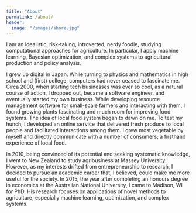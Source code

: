 ```yaml
---
title: "About"
permalink: /about/
header:
  image: "/images/shore.jpg"
---
```


I am an idealistic, risk-taking, introverted, nerdy foodie, studying computational approaches for agriculture. In particular, I apply machine learning, Bayesian optimization, and complex systems to agricultural production and policy analysis.

I grew up digital in Japan. While turning to physics and mathematics in high school and (first) college, computers had never ceased to fascinate me. Circa 2000, when starting tech businesses was ever so cool, as a natural course of action, I dropped out, became a software engineer, and eventually started my own business. While developing resource management software for small-scale farmers and interacting with them, I found growing plants fascinating and much room for improving food systems. The idea of local food system began to dawn on me. To test my hunch, I developed an online service that delivered fresh produce to local people and facilitated interactions among them. I grew most vegetable by myself and directly communicate with a number of consumers; a firsthand experience of local food.

In 2010, being convinced of its potential and seeking systematic knowledge, I went to New Zealand to study agribusiness at Massey University. However, as my interests drifted from entrepreneurship to research, I decided to pursue an academic career that, I believed, could make me more useful for the society. In 2015, the year after completing an honours degree in economics at the Australian National University, I came to Madison, WI for PhD. His research focuses on applications of novel methods to agriculture, especially machine learning, optimization, and complex systems.
